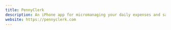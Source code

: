 ```yaml
---
title: PennyClerk
description: An iPhone app for micromanaging your daily expenses and savings. Also available as a web app.
website: https://pennyclerk.com
---
```

